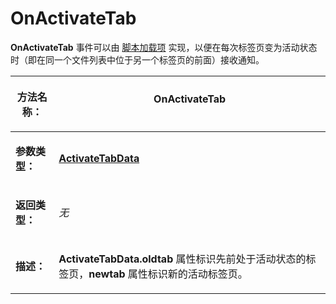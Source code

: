 # OnActivateTab

**OnActivateTab** 事件可以由 [脚本加载项](/Manual/scripting/script_add_ins/README.zh.md) 实现，以便在每次标签页变为活动状态时（即在同一个文件列表中位于另一个标签页的前面）接收通知。

<table>
<thead><tr><th>

**方法名称：**</th><th>
OnActivateTab
</th></tr></thead><tbody><tr><td>

**参数类型：**</td><td>

**[ActivateTabData](../scripting_objects/activatetabdata.zh.md)**
</td></tr><tr><td>

**返回类型：**</td><td>

*无*
</td></tr><tr><td>

**描述：**</td><td>

**ActivateTabData.oldtab** 属性标识先前处于活动状态的标签页，**newtab** 属性标识新的活动标签页。
</td></tr></tbody>
</table>